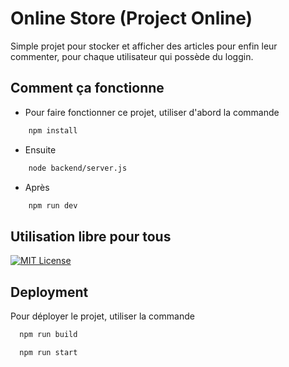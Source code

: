 # Online Store (Project Online)

Simple projet pour stocker et afficher des articles pour enfin leur commenter, pour chaque utilisateur qui possède du loggin.

## Comment ça fonctionne

- Pour faire fonctionner ce projet, utiliser d'abord la commande

```bash
    npm install
```

- Ensuite

```bash
    node backend/server.js
```

- Après

```bash
    npm run dev
```

## Utilisation libre pour tous

[![MIT License](https://img.shields.io/badge/License-MIT-green.svg)](https://choosealicense.com/licenses/mit/)

## Deployment

Pour déployer le projet, utiliser la commande

```bash
  npm run build
```

```bash
  npm run start
```

